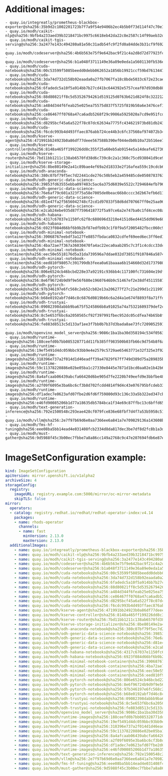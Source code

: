 # Additional images:
    - quay.io/integreatly/prometheus-blackbox-exporter@sha256:35b9d2c1002201723b7f7a9f54e9406b2ec4b5b0f73d114f47c70e15956103b5
    - quay.io/modh/caikit-nlp@sha256:9bfb4a233aed39b3218471bc9975c6618eb42da22c8e2587c14f99aeb32dbd12
    - quay.io/modh/caikit-tgis-serving@sha256:3a2477e143c494280a81e50c31adb54fc9f2fd0a84dde3b31cf9f6929fb2d1f9
    - quay.io/modh/codeserver@sha256:4b6b563e75f9e642bac9f21c4a2d8d72d77923fc391dd5dc985d4489c7258ef5
    - quay.io/modh/codeserver@sha256:b1a048f3711149e36a89e0eda1a5601130fb536ecc0aabae42ab6e4d26977354
    - quay.io/modh/cuda-notebooks@sha256:00c53599f5085beedd0debb062652a1856b19921ccf59bd76134471d24c3fa7d
    - quay.io/modh/cuda-notebooks@sha256:3da74d732d158b92eaada0a27fb7067fa18c8bde5033c672e23caed0f21d6481
    - quay.io/modh/cuda-notebooks@sha256:6fadedc5a10f5a914bb7b27cd41bc644392e5757ceaf07d930db884112054265
    - quay.io/modh/cuda-notebooks@sha256:88d80821ff8c5d53526794261d519125d0763b621d824f8c3222127dab7b6cc8
    - quay.io/modh/cuda-notebooks@sha256:a484d344f6feab25e025ea75575d837f5725f819b50a6e3476cef1f9925c07a5
    - quay.io/modh/cuda-notebooks@sha256:ce86467ff0768a47ca6adb5268f29c9986a5925020a7cd9e951fcd6347c977ad
    - quay.io/modh/cuda-notebooks@sha256:d8295bcf45a6a522f78c07dc62634a7775fc434621973bd81db243a5a63a1ffa
    - quay.io/modh/cuda-notebooks@sha256:f6cdc993b4d493ffaec876abb724ce44b3c6fc37560af974072b346e45ac1a3b
    - quay.io/modh/kserve-agent@sha256:471991bb24923b0a86df77deee567588b390ef044edb0b10a72b516ee731b25f
    - quay.io/modh/kserve-controller@sha256:8148a465ff199226dd8c355f25a60eb5ab9154e5a14deafe6273641366f7e518
    - quay.io/modh/kserve-router@sha256:7bd11bb1211c138ab6570fd38d6c739c8c2a1c360c75cd938041d9ce9d28611c
    - quay.io/modh/kserve-storage-initializer@sha256:8be80149e2a41c89bae4ef69a2d18333e2f16afea559c19cdcb664594898a557
    - quay.io/modh/odh-anaconda-notebook@sha256:380c07bf79f5ec7d22441cde276c50b5eb2a459485cde05087837639a566ae3d
    - quay.io/modh/odh-generic-data-science-notebook@sha256:39853fd63555ebba097483c5ac6a375d6039e5522c7294684efb7966ba4bc693
    - quay.io/modh/odh-generic-data-science-notebook@sha256:76e6af79c601a323f75a58e7005de0beac66b8cccc3d2b67efb6d11d85f0cfa1
    - quay.io/modh/odh-generic-data-science-notebook@sha256:d81e47fa2f5656042748cf2cd1d97033f58d6dd707667ff0e25aa969959e56a7
    - quay.io/modh/odh-generic-data-science-notebook@sha256:e2cab24ebe935d87f7596418772f5a97ce6a2e747ba0c1fd4cec08a728e99403
    - quay.io/modh/odh-habana-notebooks@sha256:4317c67037e1150fc62f8c688696d3210e4151d6ed4415dd969e60850e871c64
    - quay.io/modh/odh-habana-notebooks@sha256:6923f084d66bf6b9b2bf87edfb9b3c1f8f9a5f2005482fbcc060c9872db8d28a
    - quay.io/modh/odh-minimal-notebook-container@sha256:39068767eebdf3a127fe8857fbdaca0832cdfef69eed6ec3ff6ed1858029420f
    - quay.io/modh/odh-minimal-notebook-container@sha256:4ba72ae7f367a36030470fa4ac22eca0aab285c7c3f1c4cdcc33dc07aa522143
    - quay.io/modh/odh-minimal-notebook-container@sha256:eec50e5518176d5a31da739596a7ddae032d73851f9107846a587442ebd10a82
    - quay.io/modh/odh-minimal-notebook-container@sha256:eed810f98057c391799db3feea0a61baaaa6b154660d32d1737980020e335dc3
    - quay.io/modh/odh-pytorch-notebook@sha256:806e6524cb46bcbd228e37a92191c936bb4c117100fc731604e19df80286b19d
    - quay.io/modh/odh-pytorch-notebook@sha256:8e6f96724b9d9f9e56f680e19607646b9c51467ef2e38df451155877326ecce9
    - quay.io/modh/odh-pytorch-notebook@sha256:97b346197e6fc568c2eb52cb82e13a206277f27c21e299d1c211997f140f638b
    - quay.io/modh/odh-pytorch-notebook@sha256:b68e0192abf7d46c8c6876d0819b66c6a2d4a1e674f8893f8a71ffdcba96866c
    - quay.io/modh/odh-trustyai-notebook@sha256:09082398dabbb9ba675f5245866b8a91025a74a75321609379def2c3007baaf7
    - quay.io/modh/odh-trustyai-notebook@sha256:8c5e653f6bc6a2050565cf92f397991fbec952dc05cdfea74b65b8fd3047c9d4
    - quay.io/modh/odh-trustyai-notebook@sha256:fe883d8513c5d133af1ee3f7bb0b7b37d3bada8ae73fc7209052591d4be681c0
    - quay.io/modh/openvino_model_server@sha256:9086c1ba1ba30d358194c534f0563923aab02d03954e43e9f3647136b44a5daf
    - quay.io/modh/runtime-images@sha256:188ceefd0b7bb085328771dd11fb385ff983500b03fb66c9d754b8f6a4d9050a
    - quay.io/modh/runtime-images@sha256:19ef5491d4dc059bbc93bb9e4e2579c5729ae65463771e32f325e3f925ac8363
    - quay.io/modh/runtime-images@sha256:318396e737a2f014d1d46eadff39a47829f67ff749d389d75a289835bfa86c98
    - quay.io/modh/runtime-images@sha256:59c11378220886e02be05ba1c27330e8445e7871d1bcd0aa02e1b42b648381c1
    - quay.io/modh/runtime-images@sha256:8a4afcaab06439abcfa66420d6be905d7fe2220b749eefd9e3bbfbe4884e9d1e
    - quay.io/modh/runtime-images@sha256:a2f09f6095e3ba6bc6cf3b8d702fcdd4814f9d4c43e076795bfcdeb334ef9978
    - quay.io/modh/runtime-images@sha256:df1adec7e0623afd07fbe2d6fd6f759800d93c136c33a5b322ed347cbbbd70aa
    - quay.io/modh/runtime-images@sha256:e46fd90085206b1d77a18635db5784bca1f34e69c87ffbc13c6bffd65fd3c9d5
    - quay.io/modh/text-generation-inference@sha256:792e1500548c293eae428cf079fce836e68fbf7d4f7a53b5958c5158a70edfbf
    - quay.io/modh/vllm@sha256:2e7f97b69d6e0aa7366ee6a841a7e709829136a143608bee859b1fe700c36d31
    - quay.io/modh/fms-hf-tuning@sha256:eee08ba5bb14ead4e031408fcb2334d8da817dec3be7df8d2fc8b1a3d3bb9c1d
    - quay.io/modh/must-gather@sha256:9d5988f45c3b00ec7fbbe7a8a86cc149a2768c9c47e207694fdb6e87ef44adf3




# ImageSetConfiguration example:
```yaml
kind: ImageSetConfiguration
apiVersion: mirror.openshift.io/v1alpha2
archiveSize: 4
storageConfig:
  registry: 
    imageURL: registry.example.com:5000/mirror/oc-mirror-metadata
    skipTLS: false                       
mirror:
  operators:
  - catalog: registry.redhat.io/redhat/redhat-operator-index:v4.14
    packages:
    - name: rhods-operator
      channels:
      - name: fast
        minVersion: 2.13.0
        maxVersion: 2.13.0
  additionalImages:   
    - name: quay.io/integreatly/prometheus-blackbox-exporter@sha256:35b9d2c1002201723b7f7a9f54e9406b2ec4b5b0f73d114f47c70e15956103b5
    - name: quay.io/modh/caikit-nlp@sha256:9bfb4a233aed39b3218471bc9975c6618eb42da22c8e2587c14f99aeb32dbd12
    - name: quay.io/modh/caikit-tgis-serving@sha256:3a2477e143c494280a81e50c31adb54fc9f2fd0a84dde3b31cf9f6929fb2d1f9
    - name: quay.io/modh/codeserver@sha256:4b6b563e75f9e642bac9f21c4a2d8d72d77923fc391dd5dc985d4489c7258ef5
    - name: quay.io/modh/codeserver@sha256:b1a048f3711149e36a89e0eda1a5601130fb536ecc0aabae42ab6e4d26977354
    - name: quay.io/modh/cuda-notebooks@sha256:00c53599f5085beedd0debb062652a1856b19921ccf59bd76134471d24c3fa7d
    - name: quay.io/modh/cuda-notebooks@sha256:3da74d732d158b92eaada0a27fb7067fa18c8bde5033c672e23caed0f21d6481
    - name: quay.io/modh/cuda-notebooks@sha256:6fadedc5a10f5a914bb7b27cd41bc644392e5757ceaf07d930db884112054265
    - name: quay.io/modh/cuda-notebooks@sha256:88d80821ff8c5d53526794261d519125d0763b621d824f8c3222127dab7b6cc8
    - name: quay.io/modh/cuda-notebooks@sha256:a484d344f6feab25e025ea75575d837f5725f819b50a6e3476cef1f9925c07a5
    - name: quay.io/modh/cuda-notebooks@sha256:ce86467ff0768a47ca6adb5268f29c9986a5925020a7cd9e951fcd6347c977ad
    - name: quay.io/modh/cuda-notebooks@sha256:d8295bcf45a6a522f78c07dc62634a7775fc434621973bd81db243a5a63a1ffa
    - name: quay.io/modh/cuda-notebooks@sha256:f6cdc993b4d493ffaec876abb724ce44b3c6fc37560af974072b346e45ac1a3b
    - name: quay.io/modh/kserve-agent@sha256:471991bb24923b0a86df77deee567588b390ef044edb0b10a72b516ee731b25f
    - name: quay.io/modh/kserve-controller@sha256:8148a465ff199226dd8c355f25a60eb5ab9154e5a14deafe6273641366f7e518
    - name: quay.io/modh/kserve-router@sha256:7bd11bb1211c138ab6570fd38d6c739c8c2a1c360c75cd938041d9ce9d28611c
    - name: quay.io/modh/kserve-storage-initializer@sha256:8be80149e2a41c89bae4ef69a2d18333e2f16afea559c19cdcb664594898a557
    - name: quay.io/modh/odh-anaconda-notebook@sha256:380c07bf79f5ec7d22441cde276c50b5eb2a459485cde05087837639a566ae3d
    - name: quay.io/modh/odh-generic-data-science-notebook@sha256:39853fd63555ebba097483c5ac6a375d6039e5522c7294684efb7966ba4bc693
    - name: quay.io/modh/odh-generic-data-science-notebook@sha256:76e6af79c601a323f75a58e7005de0beac66b8cccc3d2b67efb6d11d85f0cfa1
    - name: quay.io/modh/odh-generic-data-science-notebook@sha256:d81e47fa2f5656042748cf2cd1d97033f58d6dd707667ff0e25aa969959e56a7
    - name: quay.io/modh/odh-generic-data-science-notebook@sha256:e2cab24ebe935d87f7596418772f5a97ce6a2e747ba0c1fd4cec08a728e99403
    - name: quay.io/modh/odh-habana-notebooks@sha256:4317c67037e1150fc62f8c688696d3210e4151d6ed4415dd969e60850e871c64
    - name: quay.io/modh/odh-habana-notebooks@sha256:6923f084d66bf6b9b2bf87edfb9b3c1f8f9a5f2005482fbcc060c9872db8d28a
    - name: quay.io/modh/odh-minimal-notebook-container@sha256:39068767eebdf3a127fe8857fbdaca0832cdfef69eed6ec3ff6ed1858029420f
    - name: quay.io/modh/odh-minimal-notebook-container@sha256:4ba72ae7f367a36030470fa4ac22eca0aab285c7c3f1c4cdcc33dc07aa522143
    - name: quay.io/modh/odh-minimal-notebook-container@sha256:eec50e5518176d5a31da739596a7ddae032d73851f9107846a587442ebd10a82
    - name: quay.io/modh/odh-minimal-notebook-container@sha256:eed810f98057c391799db3feea0a61baaaa6b154660d32d1737980020e335dc3
    - name: quay.io/modh/odh-pytorch-notebook@sha256:806e6524cb46bcbd228e37a92191c936bb4c117100fc731604e19df80286b19d
    - name: quay.io/modh/odh-pytorch-notebook@sha256:8e6f96724b9d9f9e56f680e19607646b9c51467ef2e38df451155877326ecce9
    - name: quay.io/modh/odh-pytorch-notebook@sha256:97b346197e6fc568c2eb52cb82e13a206277f27c21e299d1c211997f140f638b
    - name: quay.io/modh/odh-pytorch-notebook@sha256:b68e0192abf7d46c8c6876d0819b66c6a2d4a1e674f8893f8a71ffdcba96866c
    - name: quay.io/modh/odh-trustyai-notebook@sha256:09082398dabbb9ba675f5245866b8a91025a74a75321609379def2c3007baaf7
    - name: quay.io/modh/odh-trustyai-notebook@sha256:8c5e653f6bc6a2050565cf92f397991fbec952dc05cdfea74b65b8fd3047c9d4
    - name: quay.io/modh/odh-trustyai-notebook@sha256:fe883d8513c5d133af1ee3f7bb0b7b37d3bada8ae73fc7209052591d4be681c0
    - name: quay.io/modh/openvino_model_server@sha256:9086c1ba1ba30d358194c534f0563923aab02d03954e43e9f3647136b44a5daf
    - name: quay.io/modh/runtime-images@sha256:188ceefd0b7bb085328771dd11fb385ff983500b03fb66c9d754b8f6a4d9050a
    - name: quay.io/modh/runtime-images@sha256:19ef5491d4dc059bbc93bb9e4e2579c5729ae65463771e32f325e3f925ac8363
    - name: quay.io/modh/runtime-images@sha256:318396e737a2f014d1d46eadff39a47829f67ff749d389d75a289835bfa86c98
    - name: quay.io/modh/runtime-images@sha256:59c11378220886e02be05ba1c27330e8445e7871d1bcd0aa02e1b42b648381c1
    - name: quay.io/modh/runtime-images@sha256:8a4afcaab06439abcfa66420d6be905d7fe2220b749eefd9e3bbfbe4884e9d1e
    - name: quay.io/modh/runtime-images@sha256:a2f09f6095e3ba6bc6cf3b8d702fcdd4814f9d4c43e076795bfcdeb334ef9978
    - name: quay.io/modh/runtime-images@sha256:df1adec7e0623afd07fbe2d6fd6f759800d93c136c33a5b322ed347cbbbd70aa
    - name: quay.io/modh/runtime-images@sha256:e46fd90085206b1d77a18635db5784bca1f34e69c87ffbc13c6bffd65fd3c9d5
    - name: quay.io/modh/text-generation-inference@sha256:792e1500548c293eae428cf079fce836e68fbf7d4f7a53b5958c5158a70edfbf
    - name: quay.io/modh/vllm@sha256:2e7f97b69d6e0aa7366ee6a841a7e709829136a143608bee859b1fe700c36d31
    - name: quay.io/modh/fms-hf-tuning@sha256:eee08ba5bb14ead4e031408fcb2334d8da817dec3be7df8d2fc8b1a3d3bb9c1d
    - name: quay.io/modh/must-gather@sha256:9d5988f45c3b00ec7fbbe7a8a86cc149a2768c9c47e207694fdb6e87ef44adf3



```
